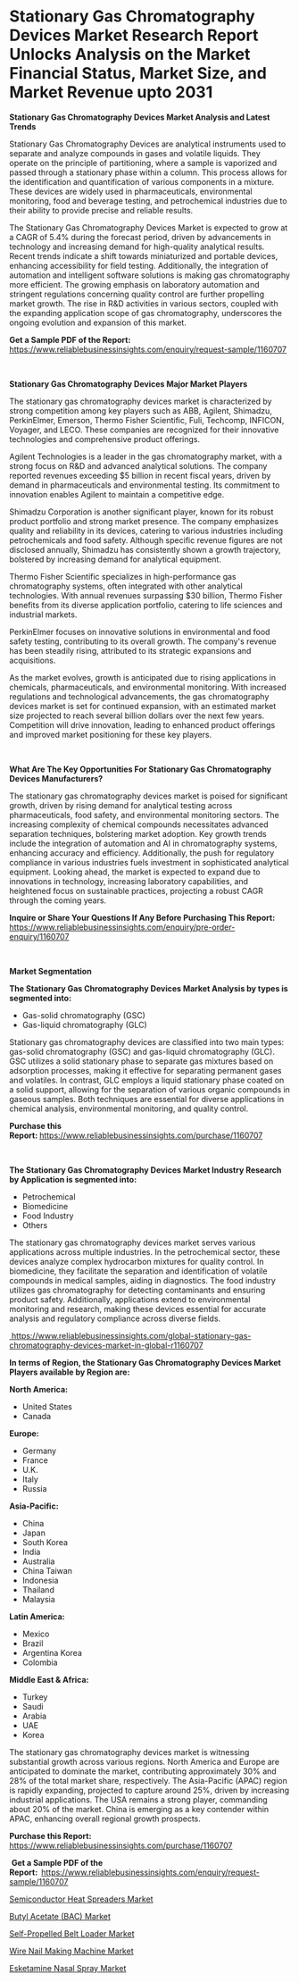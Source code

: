 <p><h1>Stationary Gas Chromatography Devices Market Research Report Unlocks Analysis on the Market Financial Status, Market Size, and Market Revenue upto 2031</h1></p><p><strong>Stationary Gas Chromatography Devices Market Analysis and Latest Trends</strong></p>
<p><p>Stationary Gas Chromatography Devices are analytical instruments used to separate and analyze compounds in gases and volatile liquids. They operate on the principle of partitioning, where a sample is vaporized and passed through a stationary phase within a column. This process allows for the identification and quantification of various components in a mixture. These devices are widely used in pharmaceuticals, environmental monitoring, food and beverage testing, and petrochemical industries due to their ability to provide precise and reliable results.</p><p>The Stationary Gas Chromatography Devices Market is expected to grow at a CAGR of 5.4% during the forecast period, driven by advancements in technology and increasing demand for high-quality analytical results. Recent trends indicate a shift towards miniaturized and portable devices, enhancing accessibility for field testing. Additionally, the integration of automation and intelligent software solutions is making gas chromatography more efficient. The growing emphasis on laboratory automation and stringent regulations concerning quality control are further propelling market growth. The rise in R&D activities in various sectors, coupled with the expanding application scope of gas chromatography, underscores the ongoing evolution and expansion of this market.</p></p>
<p><strong>Get a Sample PDF of the Report:&nbsp;</strong> <a href="https://www.reliablebusinessinsights.com/enquiry/request-sample/1160707?utm_campaign=63&utm_medium=2&utm_source=Github&utm_content=ia&utm_term=05122024&utm_id=stationary-gas-chromatography-devices">https://www.reliablebusinessinsights.com/enquiry/request-sample/1160707</a></p>
<p>&nbsp;</p>
<p><strong>Stationary Gas Chromatography Devices Major Market Players</strong></p>
<p><p>The stationary gas chromatography devices market is characterized by strong competition among key players such as ABB, Agilent, Shimadzu, PerkinElmer, Emerson, Thermo Fisher Scientific, Fuli, Techcomp, INFICON, Voyager, and LECO. These companies are recognized for their innovative technologies and comprehensive product offerings.</p><p>Agilent Technologies is a leader in the gas chromatography market, with a strong focus on R&D and advanced analytical solutions. The company reported revenues exceeding $5 billion in recent fiscal years, driven by demand in pharmaceuticals and environmental testing. Its commitment to innovation enables Agilent to maintain a competitive edge.</p><p>Shimadzu Corporation is another significant player, known for its robust product portfolio and strong market presence. The company emphasizes quality and reliability in its devices, catering to various industries including petrochemicals and food safety. Although specific revenue figures are not disclosed annually, Shimadzu has consistently shown a growth trajectory, bolstered by increasing demand for analytical equipment.</p><p>Thermo Fisher Scientific specializes in high-performance gas chromatography systems, often integrated with other analytical technologies. With annual revenues surpassing $30 billion, Thermo Fisher benefits from its diverse application portfolio, catering to life sciences and industrial markets.</p><p>PerkinElmer focuses on innovative solutions in environmental and food safety testing, contributing to its overall growth. The company's revenue has been steadily rising, attributed to its strategic expansions and acquisitions.</p><p>As the market evolves, growth is anticipated due to rising applications in chemicals, pharmaceuticals, and environmental monitoring. With increased regulations and technological advancements, the gas chromatography devices market is set for continued expansion, with an estimated market size projected to reach several billion dollars over the next few years. Competition will drive innovation, leading to enhanced product offerings and improved market positioning for these key players.</p></p>
<p>&nbsp;</p>
<p><strong>What Are The Key Opportunities For Stationary Gas Chromatography Devices Manufacturers?</strong></p>
<p><p>The stationary gas chromatography devices market is poised for significant growth, driven by rising demand for analytical testing across pharmaceuticals, food safety, and environmental monitoring sectors. The increasing complexity of chemical compounds necessitates advanced separation techniques, bolstering market adoption. Key growth trends include the integration of automation and AI in chromatography systems, enhancing accuracy and efficiency. Additionally, the push for regulatory compliance in various industries fuels investment in sophisticated analytical equipment. Looking ahead, the market is expected to expand due to innovations in technology, increasing laboratory capabilities, and heightened focus on sustainable practices, projecting a robust CAGR through the coming years.</p></p>
<p><strong>Inquire or Share Your Questions If Any Before Purchasing This Report:</strong> <a href="https://www.reliablebusinessinsights.com/enquiry/pre-order-enquiry/1160707?utm_campaign=63&utm_medium=2&utm_source=Github&utm_content=ia&utm_term=05122024&utm_id=stationary-gas-chromatography-devices">https://www.reliablebusinessinsights.com/enquiry/pre-order-enquiry/1160707</a></p>
<p>&nbsp;</p>
<p><strong>Market Segmentation</strong></p>
<p><strong>The Stationary Gas Chromatography Devices Market Analysis by types is segmented into:</strong></p>
<p><ul><li>Gas-solid chromatography (GSC)</li><li>Gas-liquid chromatography (GLC)</li></ul></p>
<p><p>Stationary gas chromatography devices are classified into two main types: gas-solid chromatography (GSC) and gas-liquid chromatography (GLC). GSC utilizes a solid stationary phase to separate gas mixtures based on adsorption processes, making it effective for separating permanent gases and volatiles. In contrast, GLC employs a liquid stationary phase coated on a solid support, allowing for the separation of various organic compounds in gaseous samples. Both techniques are essential for diverse applications in chemical analysis, environmental monitoring, and quality control.</p></p>
<p><strong>Purchase this Report:&nbsp;</strong><a href="https://www.reliablebusinessinsights.com/purchase/1160707?utm_campaign=63&utm_medium=2&utm_source=Github&utm_content=ia&utm_term=05122024&utm_id=stationary-gas-chromatography-devices">https://www.reliablebusinessinsights.com/purchase/1160707</a></p>
<p>&nbsp;</p>
<p><strong>The Stationary Gas Chromatography Devices Market Industry Research by Application is segmented into:</strong></p>
<p><ul><li>Petrochemical</li><li>Biomedicine</li><li>Food Industry</li><li>Others</li></ul></p>
<p><p>The stationary gas chromatography devices market serves various applications across multiple industries. In the petrochemical sector, these devices analyze complex hydrocarbon mixtures for quality control. In biomedicine, they facilitate the separation and identification of volatile compounds in medical samples, aiding in diagnostics. The food industry utilizes gas chromatography for detecting contaminants and ensuring product safety. Additionally, applications extend to environmental monitoring and research, making these devices essential for accurate analysis and regulatory compliance across diverse fields.</p></p>
<p><a href="https://www.reliablebusinessinsights.com/global-stationary-gas-chromatography-devices-market-in-global-r1160707?utm_campaign=63&utm_medium=2&utm_source=Github&utm_content=ia&utm_term=05122024&utm_id=stationary-gas-chromatography-devices">&nbsp;https://www.reliablebusinessinsights.com/global-stationary-gas-chromatography-devices-market-in-global-r1160707</a></p>
<p><strong>In terms of Region, the Stationary Gas Chromatography Devices Market Players available by Region are:</strong></p>
<p>
    <p> <strong> North America: </strong>
        <ul>
            <li>United States</li>
            <li>Canada</li>
        </ul>
        </p> 
    <p> <strong> Europe: </strong>
        <ul>
            <li>Germany</li>
            <li>France</li>
            <li>U.K.</li>
            <li>Italy</li>
            <li>Russia</li>
        </ul>
        </p> 
    <p> <strong> Asia-Pacific: </strong>
        <ul>
            <li>China</li>
            <li>Japan</li>
            <li>South Korea</li>
            <li>India</li>
            <li>Australia</li>
            <li>China Taiwan</li>
            <li>Indonesia</li>
            <li>Thailand</li>
            <li>Malaysia</li>
        </ul>
        </p> 
    <p> <strong> Latin America: </strong>
        <ul>
            <li>Mexico</li>
            <li>Brazil</li>
            <li>Argentina Korea</li>
            <li>Colombia</li>
        </ul>
        </p> 
    <p> <strong> Middle East & Africa: </strong>
        <ul>
            <li>Turkey</li>
            <li>Saudi</li>
            <li>Arabia</li>
            <li>UAE</li>
            <li>Korea</li>
        </ul>
    </p>
    </p>
<p><p>The stationary gas chromatography devices market is witnessing substantial growth across various regions. North America and Europe are anticipated to dominate the market, contributing approximately 30% and 28% of the total market share, respectively. The Asia-Pacific (APAC) region is rapidly expanding, projected to capture around 25%, driven by increasing industrial applications. The USA remains a strong player, commanding about 20% of the market. China is emerging as a key contender within APAC, enhancing overall regional growth prospects.</p></p>
<p><strong>Purchase this Report: </strong><a href="https://www.reliablebusinessinsights.com/purchase/1160707?utm_campaign=63&utm_medium=2&utm_source=Github&utm_content=ia&utm_term=05122024&utm_id=stationary-gas-chromatography-devices">https://www.reliablebusinessinsights.com/purchase/1160707</a></p>
<p>&nbsp;<strong>Get a Sample PDF of the Report:&nbsp;&nbsp;</strong><a href="https://www.reliablebusinessinsights.com/enquiry/request-sample/1160707?utm_campaign=63&utm_medium=2&utm_source=Github&utm_content=ia&utm_term=05122024&utm_id=stationary-gas-chromatography-devices">https://www.reliablebusinessinsights.com/enquiry/request-sample/1160707</a></p>
<p><strong></strong></p>
<p><p><a href="https://issuu.com/reportprime-2/docs/semiconductor-heat-spreaders-market-size-2030.pptx?utm_campaign=63&utm_medium=2&utm_source=Github&utm_content=ia&utm_term=05122024&utm_id=stationary-gas-chromatography-devices">Semiconductor Heat Spreaders Market</a></p><p><a href="https://github.com/ygfu6u/Market-Research-Report-List-1/blob/main/butyl-acetate-bac-market.md?utm_campaign=63&utm_medium=2&utm_source=Github&utm_content=ia&utm_term=05122024&utm_id=stationary-gas-chromatography-devices">Butyl Acetate (BAC) Market</a></p><p><a href="https://github.com/JubayerMia832/Market-Research-Report-List-1/blob/main/self-propelled-belt-loader-market.md?utm_campaign=63&utm_medium=2&utm_source=Github&utm_content=ia&utm_term=05122024&utm_id=stationary-gas-chromatography-devices">Self-Propelled Belt Loader Market</a></p><p><a href="https://issuu.com/reportprime-2/docs/wire-nail-making-machine-market-size-2030.pptx?utm_campaign=63&utm_medium=2&utm_source=Github&utm_content=ia&utm_term=05122024&utm_id=stationary-gas-chromatography-devices">Wire Nail Making Machine Market</a></p><p><a href="https://www.linkedin.com/pulse/latest-esketamine-nasal-spray-market-research-size-share-nje0c?utm_campaign=63&utm_medium=2&utm_source=Github&utm_content=ia&utm_term=05122024&utm_id=stationary-gas-chromatography-devices">Esketamine Nasal Spray Market</a></p></p>